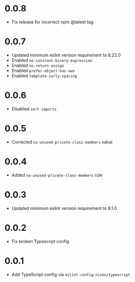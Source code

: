 # 0.0.8

- Fix release for incorrect npm @latest tag

# 0.0.7

- Updated minimum eslint version requirement to 8.22.0
- Enabled `no-constant-binary-expression`
- Enabled `no-return-assign`
- Enabled `prefer-object-has-own`
- Enabled `template-curly-spacing`

# 0.0.6

- Disabled `sort-imports`

# 0.0.5

- Corrected `no-unused-private-class-members` value

# 0.0.4

- Added `no-unused-private-class-members` rule

# 0.0.3

- Updated minimum eslint version requirement to 8.1.0

# 0.0.2

- Fix broken Typescript config

# 0.0.1

- Add TypeScript config via `eslint-config-nixon/typescript`